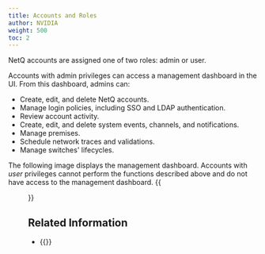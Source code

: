 ```yaml
---
title: Accounts and Roles
author: NVIDIA
weight: 500
toc: 2
---
```

NetQ accounts are assigned one of two roles: admin or user.

Accounts with admin privileges can access a management dashboard in the UI. From this dashboard, admins can:

- Create, edit, and delete NetQ accounts.
- Manage login policies, including SSO and LDAP authentication.
- Review account activity.
- Create, edit, and delete system events, channels, and notifications.
- Manage premises.
- Schedule network traces and validations.
- Manage switches' lifecycles.

The following image displays the management dashboard. Accounts with *user* privileges cannot perform the functions described above and do not have access to the management dashboard.
{{<figure src="/images/netq/admin-management-dashboard.png" alt="netq management dashboard" width="1100" >}}

## Related Information

- {{<link title="Add and Manage Accounts" text="Add and Manage Accounts">}}